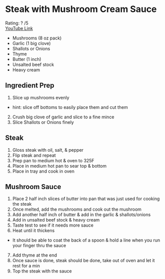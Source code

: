 # Steak with Mushroom Cream Sauce
Rating: ? /5  
[YouTube Link](https://youtu.be/gy-Zs-q9WW8)  

- Mushrooms (8 oz pack)
- Garlic (1 big clove)
- Shallots or Onions
- Thyme
- Butter (1 inch)
- Unsalted beef stock
- Heavy cream

## Ingredient Prep
1. Slice up mushrooms evenly
- hint: slice off bottoms to easily place them and cut them
2. Crush big clove of garlic and slice to a fine mince
3. Slice Shallots or Onions finely

## Steak
1. Gloss steak with oil, salt, & pepper
2. Flip steak and repeat
3. Prep pan to medium hot & oven to 325F
4. Place in medium hot pan to sear top & bottom
5. Place in tray and cook in oven

## Mushroom Sauce
1. Place 2 half inch slices of butter into pan that was just used for cooking the steak
2. Once melted, add the mushrooms and cook out the mushroom
3. Add another half inch of butter & add in the garlic & shallots/onions
4. Add in unsalted beef stock & heavy cream
5. Taste test to see if it needs more sauce
6. Heat until it thickens
- It should be able to coat the back of a spoon & hold a line when you run your finger thru the sauce
7. Add thyme at the end
8. Once sauce is done, steak should be done, take out of oven and let it rest for a min
9. Top the steak with the sauce
